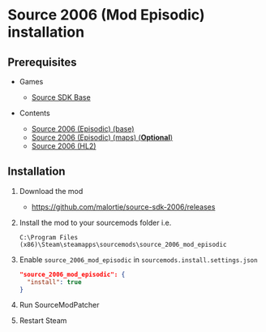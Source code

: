 # Source 2006 (Mod Episodic) installation

## Prerequisites

- Games
  - [Source SDK Base](../../../game-installation/game-installation/source-sdk-base.md)

- Contents
  - [Source 2006 (Episodic) (base)](../../../SourceContentInstaller/v0/content-installation/source-2006.md#episodic-base-content)
  - [Source 2006 (Episodic) (maps) (**Optional**)](../../../SourceContentInstaller/v0/content-installation/source-2006.md#episodic-maps-content)
  - [Source 2006 (HL2)](../../../SourceContentInstaller/v0/content-installation/source-2006.md#hl2-content)

## Installation

1. Download the mod

   - <https://github.com/malortie/source-sdk-2006/releases>

2. Install the mod to your sourcemods folder i.e.

   ```text
   C:\Program Files (x86)\Steam\steamapps\sourcemods\source_2006_mod_episodic
   ```

3. Enable `source_2006_mod_episodic` in `sourcemods.install.settings.json`

   ```json
   "source_2006_mod_episodic": {
     "install": true
   }
   ```

4. Run SourceModPatcher
5. Restart Steam
